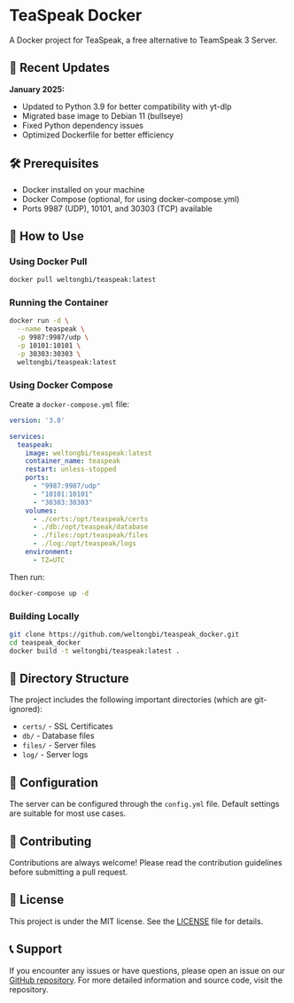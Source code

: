 # TeaSpeak Docker

A Docker project for TeaSpeak, a free alternative to TeamSpeak 3 Server.

## 🚀 Recent Updates

**January 2025:**
- Updated to Python 3.9 for better compatibility with yt-dlp
- Migrated base image to Debian 11 (bullseye)
- Fixed Python dependency issues
- Optimized Dockerfile for better efficiency

## 🛠️ Prerequisites

- Docker installed on your machine
- Docker Compose (optional, for using docker-compose.yml)
- Ports 9987 (UDP), 10101, and 30303 (TCP) available

## 🚀 How to Use

### Using Docker Pull

```bash
docker pull weltongbi/teaspeak:latest
```

### Running the Container

```bash
docker run -d \
  --name teaspeak \
  -p 9987:9987/udp \
  -p 10101:10101 \
  -p 30303:30303 \
  weltongbi/teaspeak:latest
```

### Using Docker Compose

Create a `docker-compose.yml` file:

```yaml
version: '3.8'

services:
  teaspeak:
    image: weltongbi/teaspeak:latest
    container_name: teaspeak
    restart: unless-stopped
    ports:
      - "9987:9987/udp"
      - "10101:10101"
      - "30303:30303"
    volumes:
      - ./certs:/opt/teaspeak/certs
      - ./db:/opt/teaspeak/database
      - ./files:/opt/teaspeak/files
      - ./log:/opt/teaspeak/logs
    environment:
      - TZ=UTC
```

Then run:

```bash
docker-compose up -d
```

### Building Locally

```bash
git clone https://github.com/weltongbi/teaspeak_docker.git
cd teaspeak_docker
docker build -t weltongbi/teaspeak:latest .
```

## 📁 Directory Structure

The project includes the following important directories (which are git-ignored):
- `certs/` - SSL Certificates
- `db/` - Database files
- `files/` - Server files
- `log/` - Server logs

## 🔧 Configuration

The server can be configured through the `config.yml` file. Default settings are suitable for most use cases.

## 🤝 Contributing

Contributions are always welcome! Please read the contribution guidelines before submitting a pull request.

## 📝 License

This project is under the MIT license. See the [LICENSE](LICENSE) file for details.

## 📞 Support

If you encounter any issues or have questions, please open an issue on our [GitHub repository](https://github.com/weltongbi/teaspeak_docker). For more detailed information and source code, visit the repository.
